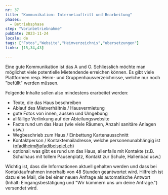 ```yaml
---
nr: 37
title: "Kommunikation: Internetauftritt und Bearbeitung"
phases:
  - Betriebsphase
step: "Vorinbetriebnahme"
pubDate: 2023-11-24
locale: de
tags: ["Fotos","Website","Heimverzeichnis","ubersetzungen"]
links: [15,34,43]

---
```


Eine gute Kommunikation ist das A und O. Schliesslich möchte man möglichst viele potentielle Mietendende erreichen können. Es gibt viele Plattformen resp. Heim- und Gruppenhausverzeichnisse, welche nur noch "befüllt" werden müssen.

Folgende Inhalte sollen also mindestens erarbeitet werden:

- Texte, die das Haus beschreiben
- Ablauf des Mietverhältnis / Hausvermietung
- gute Fotos von innen, aussen und Umgebung
- allfällige Verlinkung auf der Abteilungswebsite
- Facts rund um das Haus (wie viele Räumen, Anzahl sanitäre Anlagen usw.)
- Wegbeschrieb zum Haus / Einbettung Kartenausschnitt
- Kontaktperson / Kontaktemailadresse, welche personenunabhängig ist (<pfadiheim@pfadibeispiel.ch>)
- optional: was gibt es rund um das Haus, allenfalls mit Kontakte (z.B. Schulhaus mit tollem Pausenplatz, Kontakt zur Schule, Hallenbad usw.)

Wichtig ist, dass die Informationen aktuell gehalten werden und dass bei Kontaktaufnahmen innerhalb von 48 Stunden geantwortet wird. Hilfreich ist dazu eine Mail, die bei einer neuen Anfrage als automatische Antwort (Inhalt: Eingangsbestätigung und "Wir kümmern uns um deine Anfrage.") versendet wird.
